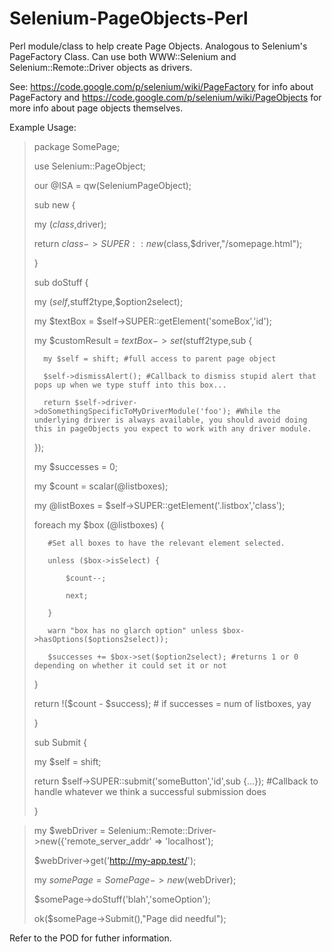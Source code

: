 Selenium-PageObjects-Perl
=========================

Perl module/class to help create Page Objects.  Analogous to Selenium's PageFactory Class.
Can use both WWW::Selenium and Selenium::Remote::Driver objects as drivers.

See:
https://code.google.com/p/selenium/wiki/PageFactory for info about PageFactory
and
https://code.google.com/p/selenium/wiki/PageObjects
for more info about page objects themselves.

Example Usage:

> package SomePage;
>
> use Selenium::PageObject;
>
> our @ISA = qw(SeleniumPageObject);
>
>
> sub new {
>
>    my ($class,$driver);
>
>    return $class->SUPER::new($class,$driver,"/somepage.html");
>
> }
>
>
> sub doStuff {
>
>   my ($self,$stuff2type,$option2select);
>
>   my $textBox = $self->SUPER::getElement('someBox','id');
>
>   my $customResult = $textBox->set($stuff2type,sub {
>
>       my $self = shift; #full access to parent page object
>
>       $self->dismissAlert(); #Callback to dismiss stupid alert that pops up when we type stuff into this box...
>
>       return $self->driver->doSomethingSpecificToMyDriverModule('foo'); #While the underlying driver is always available, you should avoid doing this in pageObjects you expect to work with any driver module.
>
>   });
>
>
>   my $successes = 0;
>
>   my $count = scalar(@listboxes);
>
>   my @listBoxes = $self->SUPER::getElement('.listbox','class');
>
>   foreach my $box (@listboxes) {
>
>        #Set all boxes to have the relevant element selected.
>
>        unless ($box->isSelect) {
>
>            $count--;
>
>            next;
>
>        }
>
>        warn "box has no glarch option" unless $box->hasOptions($options2select));
>
>        $successes += $box->set($option2select); #returns 1 or 0 depending on whether it could set it or not
>
>    }
>
>    return !($count - $success); # if successes = num of listboxes, yay
>
> }
>
>
> sub Submit {
>
>   my $self = shift;
>
>   return $self->SUPER::submit('someButton','id',sub {...}); #Callback to handle whatever we think a successful submission does
>
> }

> my $webDriver = Selenium::Remote::Driver->new({'remote_server_addr' => 'localhost');
>
> $webDriver->get('http://my-app.test/');
>
> my $somePage = SomePage->new($webDriver);
>
> $somePage->doStuff('blah','someOption');
>
> ok($somePage->Submit(),"Page did needful");

Refer to the POD for futher information.
